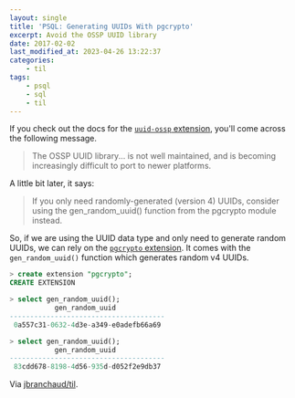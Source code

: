 ```yaml
---
layout: single
title: 'PSQL: Generating UUIDs With pgcrypto'
excerpt: Avoid the OSSP UUID library
date: 2017-02-02
last_modified_at: 2023-04-26 13:22:37
categories:
    - til
tags:
    - psql
    - sql
    - til
---
```


If you check out the docs for the [`uuid-ossp`
extension](https://www.postgresql.org/docs/current/static/uuid-ossp.html),
you'll come across the following message.

> The OSSP UUID library... is not well maintained, and is becoming
> increasingly difficult to port to newer platforms.

A little bit later, it says:

> If you only need randomly-generated (version 4) UUIDs, consider using the
> gen_random_uuid() function from the pgcrypto module instead.

So, if we are using the UUID data type and only need to generate random
UUIDs, we can rely on the [`pgcrypto`
extension](https://www.postgresql.org/docs/current/static/pgcrypto.html). It
comes with the `gen_random_uuid()` function which generates random v4 UUIDs.

```sql
> create extension "pgcrypto";
CREATE EXTENSION

> select gen_random_uuid();
           gen_random_uuid
--------------------------------------
 0a557c31-0632-4d3e-a349-e0adefb66a69

> select gen_random_uuid();
           gen_random_uuid
--------------------------------------
 83cdd678-8198-4d56-935d-d052f2e9db37
```

Via [jbranchaud/til](https://github.com/jbranchaud/til).
